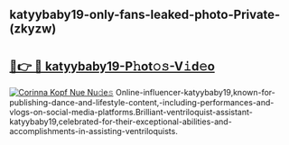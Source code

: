 ## katyybaby19-only-fans​-leaked-photo​-Private-(zkyzw)


# <h2><a href="https://mediaupload.pro?title=katyybaby19&ref=git">🔗👉 🔴 katyybaby19-P𝚑ot𝚘𝚜-V𝚒d𝚎o</a></h2>

[![Corinna Kopf Nue Nu𝚍e𝚜](https://i.imgur.com/0qMVB7G.gif)](https://mediaupload.pro?title=katyybaby19&ref=git)
Online-influencer-katyybaby19,known-for-publishing-dance-and-lifestyle-content,-including-performances-and-vlogs-on-social-media-platforms.Brilliant-ventriloquist-assistant-katyybaby19,celebrated-for-their-exceptional-abilities-and-accomplishments-in-assisting-ventriloquists.  